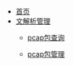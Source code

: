 <!-- docs/_sidebar.md --> 

- [首页](/readme)
- [文解析管理](/zh-cn/parse/overview)
  * [pcap包查询](/zh-cn/parse/pcapQuery)
  
  * [pcap包管理](zh-cn/parse/pcapManage) 


